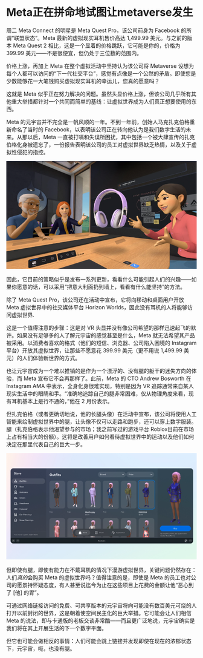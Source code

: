 # Meta正在拼命地试图让metaverse发生




周二 Meta Connect 的明星是 Meta Quest Pro，该公司前身为 Facebook 的所谓“联盟状态”。Meta 最新的虚拟现实耳机售价高达 1,499.99 美元。与之前的版本 Meta Quest 2 相比，这是一个显着的价格跳跃，它可能是你的，价格为 399.99 美元——不是很便宜，但仍处于三位数的范围内。

价格上涨，再加上 Meta 在整个虚拟活动中坚持认为该公司将 Metaverse 设想为每个人都可以访问的“下一代社交平台”，感觉有点像是一个公然的矛盾。即使您是少数能够花一大笔钱购买虚拟现实耳机的幸运儿，您真的愿意吗？

这就是 Meta 似乎正在努力解决的问题。虽然头显价格上涨，但该公司几乎所有其他重大举措都针对一个共同而简单的基线：让虚拟世界成为人们真正想要使用的东西。 

Meta 的元宇宙并不完全是一帆风顺的一年。不到一年前，创始人马克扎克伯格重新命名了当时的 Facebook，以表明该公司正在转向他认为是我们数字生活的未来。从那以后，Meta 一直被打嗝和失误所困扰，其中包括一个被大肆宣传的扎克伯格化身被遗忘了，一份报告表明该公司的员工对虚拟世界缺乏热情，以及关于虚拟性侵犯的指控。

![虚拟世界购买全长服装的头像](01.png)



因此，它目前的策略似乎是发布一系列更新，看看什么可能引起人们的兴趣——如果你愿意的话，可以采用“把意大利面扔到墙上，看看有什么能坚持”的方法。 

除了 Meta Quest Pro，该公司还在活动中宣布，它将向移动和桌面用户开放 Meta 虚拟世界中的社交媒体平台 Horizon Worlds，因此没有耳机的人将能够访问虚拟世界.

这是一个值得注意的步骤：这是对 VR 头显并没有像公司希望的那样迅速起飞的默许。如果没有足够多的人了解元宇宙的感觉甚至是什么，Meta 就无法希望其产品被采用。以消费者喜欢的格式（他们的短信、浏览器、公司陷入困境的 Instagram 平台）开放其虚拟世界，让那些不愿意花 399.99 美元（更不用说 1,499.99 美元）的人们体验新世界的方式。

也让元宇宙成为一个难以推销的是作为一个漂浮的、没有腿的躯干的迷失方向的体验，而 Meta 宣布它不会再那样了。此前，Meta 的 CTO Andrew Bosworth 在 Instagram AMA 中表示，全身化身很难实现，特别是因为 VR 追踪通常来自某人现实生活中的眼睛和手。“准确地追踪自己的腿非常困难，仅从物理角度来看，现有耳机基本上是行不通的，”他在 2 月份表示。

但扎克伯格（或者更确切地说，他的长腿头像）在活动中宣布，该公司将使用人工智能来绘制虚拟世界中的腿，让头像不仅可以走路和跑步，还可以穿上数字服装。腿（扎克伯格表示他渴望参与的市场；我之前写过的游戏平台 Roblox目前在市场上占有相当大的份额）。这将是改善用户如何看待虚拟世界中的运动以及他们如何决定在那里代表自己的巨大一步。

![虚拟世界购买全长服装的头像](02.png)



但即使有腿，即使有能力在不戴耳机的情况下漫游虚拟世界，关键问题仍然存在：人们*真的*会购买 Meta 的虚拟世界吗？值得注意的是，即使是 Meta 的员工也对公司的愿景持怀疑态度，有人甚至说迄今为止在这些项目上花费的金额让他“恶心到了 [他\] 的胃”。

可通过网络链接访问的免费、可共享版本的元宇宙将向可能没有数百美元可烧的人打开以前封闭的世界，这是朝着使空间民主化的巨大举措。它可能会让人们相信 Meta 的说法，即与卡通版的老板交谈非常酷——而且更广泛地说，元宇宙确实是我们将在其上开展生活的下一个数字平面。 

但它也可能会做相反的事情：人们可能会跳上链接并发现即使在现在的浓郁状态下，元宇宙，呃，也没有腿。
